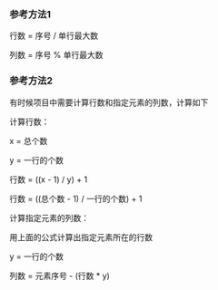 ### 参考方法1

行数 = 序号 / 单行最大数

列数 = 序号 % 单行最大数

### 参考方法2

有时候项目中需要计算行数和指定元素的列数，计算如下

计算行数：

x = 总个数

y = 一行的个数

行数 = ((x - 1) / y) + 1

行数 = ((总个数 - 1) / 一行的个数) + 1

计算指定元素的列数：

用上面的公式计算出指定元素所在的行数

y = 一行的个数

列数 = 元素序号 - (行数 * y)
